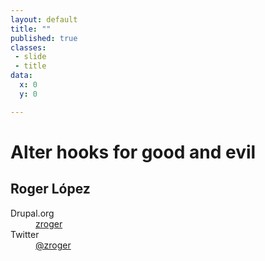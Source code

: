 ```yaml
---
layout: default
title: ""
published: true
classes:
 - slide
 - title
data:
  x: 0
  y: 0

---
```


# Alter hooks for good and evil
## Roger López

<dl>
  <dt class="drupal">Drupal.org</dt>
  <dd>
    <a href="http://drupal.org/user/67977">zroger</a>
  </dd>
  <dt class="twitter">Twitter</dt>
  <dd>
    <a href="http://twitter.com/zroger">@zroger</a>
  </dd>
</dl>
